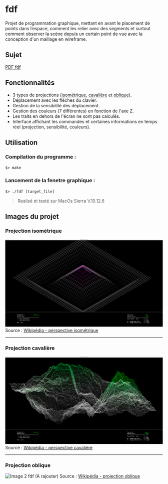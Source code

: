 # fdf

Projet de programmation graphique, mettant en avant le placement de points dans l’espace, comment les relier avec des segments et surtout comment observer la scène depuis un certain point de vue avec la conception d'un maillage en wireframe.

## Sujet

[PDF fdf](https://github.com/Rorothejedi/101_fdf/blob/master/fdf.fr.pdf)

## Fonctionnalités

- 3 types de projections ([isométrique](https://github.com/Rorothejedi/101_fdf/blob/master/README.md#projection-isom%C3%A9trique), [cavalière](https://github.com/Rorothejedi/101_fdf/blob/master/README.md#projection-cavali%C3%A8re) et [oblique](https://github.com/Rorothejedi/101_fdf/blob/master/README.md#projection-oblique)).
- Déplacement avec les flèches du clavier.
- Gestion de la sensibilité des déplacement.
- Gestion des couleurs (7 différentes) en fonction de l'axe Z.
- Les traits en dehors de l'écran ne sont pas calculés.
- Interface affichant les commandes et certaines informations en temps réel (projection, sensibilité, couleurs).

## Utilisation

### Compilation du programme :

```
$> make
```

### Lancement de la fenetre graphique :

```
$> ./fdf [target_file]
```

> Realisé et testé sur MacOs Sierra V.10.12.6

## Images du projet

### Projection isométrique

![Image 0 fdf](https://github.com/Rorothejedi/101_fdf/blob/master/img_project/img_project_0.png)
Source : [Wikipédia - perspective isométrique](https://fr.wikipedia.org/wiki/Perspective_isom%C3%A9trique)

------------------------------------

### Projection cavalière

![Image 1 fdf](https://github.com/Rorothejedi/101_fdf/blob/master/img_project/img_project_1.png)
Source : [Wikipédia - perspective cavalière](https://fr.wikipedia.org/wiki/Perspective_cavali%C3%A8re)

------------------------------------

### Projection oblique

![Image 2 fdf (A rajouter)]()
Source : [Wikipédia - projection oblique](https://en.wikipedia.org/wiki/Oblique_projection#Cabinet_projection)
